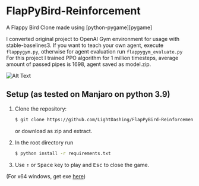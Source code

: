 FlapPyBird-Reinforcement
===============

A Flappy Bird Clone made using [python-pygame][pygame]

I converted original project to OpenAI Gym environment for usage with stable-baselines3. If you want to teach your own agent, execute
`flappygym.py`, otherwise for agent evaluation run `flappygym_evaluate.py` <br>
For this project I trained PPO algorithm for 1 million timesteps, average amount of passed pipes is 1698, agent saved as model.zip. 

![Alt Text](Final.gif)

Setup (as tested on Manjaro on python 3.9)
---------------------------

1. Clone the repository:

   ```bash
   $ git clone https://github.com/LightDashing/FlapPyBird-Reinforcement.git
   ```

   or download as zip and extract.

1. In the root directory run

   ```bash
   $ python install -r requirements.txt
   ```

1. Use <kbd>&uarr;</kbd> or <kbd>Space</kbd> key to play and <kbd>Esc</kbd> to close the game.

(For x64 windows, get exe [here](http://www.lfd.uci.edu/~gohlke/pythonlibs/#pygame))

